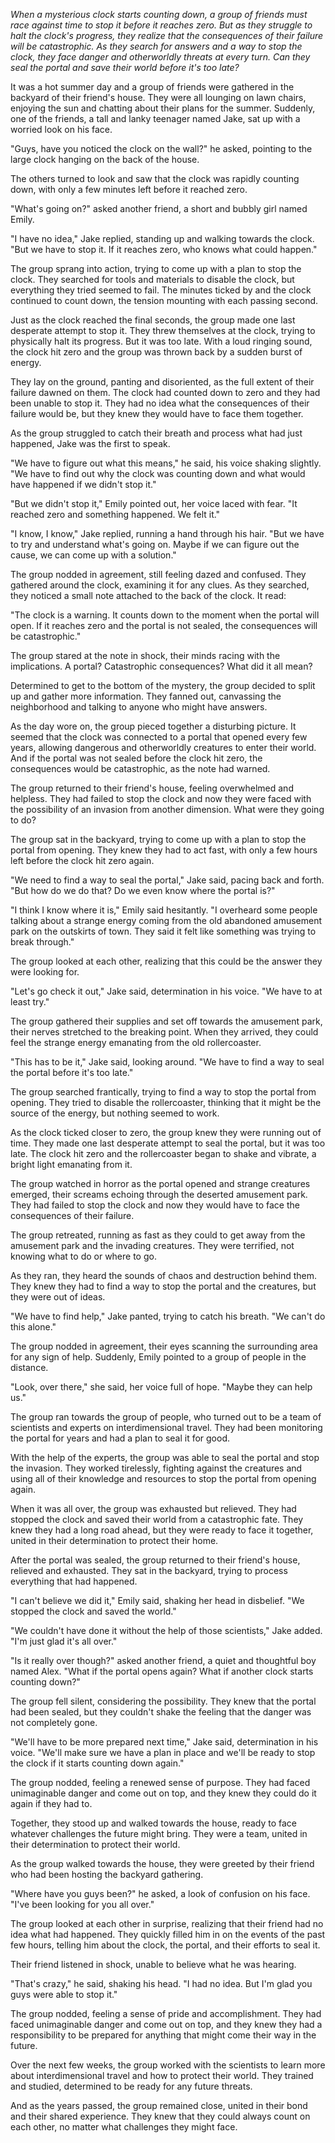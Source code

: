 *When a mysterious clock starts counting down, a group of friends must race against time to stop it before it reaches zero. But as they struggle to halt the clock's progress, they realize that the consequences of their failure will be catastrophic. As they search for answers and a way to stop the clock, they face danger and otherworldly threats at every turn. Can they seal the portal and save their world before it's too late?*

It was a hot summer day and a group of friends were gathered in the backyard of their friend's house. They were all lounging on lawn chairs, enjoying the sun and chatting about their plans for the summer. Suddenly, one of the friends, a tall and lanky teenager named Jake, sat up with a worried look on his face.

"Guys, have you noticed the clock on the wall?" he asked, pointing to the large clock hanging on the back of the house.

The others turned to look and saw that the clock was rapidly counting down, with only a few minutes left before it reached zero.

"What's going on?" asked another friend, a short and bubbly girl named Emily.

"I have no idea," Jake replied, standing up and walking towards the clock. "But we have to stop it. If it reaches zero, who knows what could happen."

The group sprang into action, trying to come up with a plan to stop the clock. They searched for tools and materials to disable the clock, but everything they tried seemed to fail. The minutes ticked by and the clock continued to count down, the tension mounting with each passing second.

Just as the clock reached the final seconds, the group made one last desperate attempt to stop it. They threw themselves at the clock, trying to physically halt its progress. But it was too late. With a loud ringing sound, the clock hit zero and the group was thrown back by a sudden burst of energy.

They lay on the ground, panting and disoriented, as the full extent of their failure dawned on them. The clock had counted down to zero and they had been unable to stop it. They had no idea what the consequences of their failure would be, but they knew they would have to face them together.

As the group struggled to catch their breath and process what had just happened, Jake was the first to speak.

"We have to figure out what this means," he said, his voice shaking slightly. "We have to find out why the clock was counting down and what would have happened if we didn't stop it."

"But we didn't stop it," Emily pointed out, her voice laced with fear. "It reached zero and something happened. We felt it."

"I know, I know," Jake replied, running a hand through his hair. "But we have to try and understand what's going on. Maybe if we can figure out the cause, we can come up with a solution."

The group nodded in agreement, still feeling dazed and confused. They gathered around the clock, examining it for any clues. As they searched, they noticed a small note attached to the back of the clock. It read:

"The clock is a warning. It counts down to the moment when the portal will open. If it reaches zero and the portal is not sealed, the consequences will be catastrophic."

The group stared at the note in shock, their minds racing with the implications. A portal? Catastrophic consequences? What did it all mean?

Determined to get to the bottom of the mystery, the group decided to split up and gather more information. They fanned out, canvassing the neighborhood and talking to anyone who might have answers.

As the day wore on, the group pieced together a disturbing picture. It seemed that the clock was connected to a portal that opened every few years, allowing dangerous and otherworldly creatures to enter their world. And if the portal was not sealed before the clock hit zero, the consequences would be catastrophic, as the note had warned.

The group returned to their friend's house, feeling overwhelmed and helpless. They had failed to stop the clock and now they were faced with the possibility of an invasion from another dimension. What were they going to do?

The group sat in the backyard, trying to come up with a plan to stop the portal from opening. They knew they had to act fast, with only a few hours left before the clock hit zero again.

"We need to find a way to seal the portal," Jake said, pacing back and forth. "But how do we do that? Do we even know where the portal is?"

"I think I know where it is," Emily said hesitantly. "I overheard some people talking about a strange energy coming from the old abandoned amusement park on the outskirts of town. They said it felt like something was trying to break through."

The group looked at each other, realizing that this could be the answer they were looking for.

"Let's go check it out," Jake said, determination in his voice. "We have to at least try."

The group gathered their supplies and set off towards the amusement park, their nerves stretched to the breaking point. When they arrived, they could feel the strange energy emanating from the old rollercoaster.

"This has to be it," Jake said, looking around. "We have to find a way to seal the portal before it's too late."

The group searched frantically, trying to find a way to stop the portal from opening. They tried to disable the rollercoaster, thinking that it might be the source of the energy, but nothing seemed to work.

As the clock ticked closer to zero, the group knew they were running out of time. They made one last desperate attempt to seal the portal, but it was too late. The clock hit zero and the rollercoaster began to shake and vibrate, a bright light emanating from it.

The group watched in horror as the portal opened and strange creatures emerged, their screams echoing through the deserted amusement park. They had failed to stop the clock and now they would have to face the consequences of their failure.

The group retreated, running as fast as they could to get away from the amusement park and the invading creatures. They were terrified, not knowing what to do or where to go.

As they ran, they heard the sounds of chaos and destruction behind them. They knew they had to find a way to stop the portal and the creatures, but they were out of ideas.

"We have to find help," Jake panted, trying to catch his breath. "We can't do this alone."

The group nodded in agreement, their eyes scanning the surrounding area for any sign of help. Suddenly, Emily pointed to a group of people in the distance.

"Look, over there," she said, her voice full of hope. "Maybe they can help us."

The group ran towards the group of people, who turned out to be a team of scientists and experts on interdimensional travel. They had been monitoring the portal for years and had a plan to seal it for good.

With the help of the experts, the group was able to seal the portal and stop the invasion. They worked tirelessly, fighting against the creatures and using all of their knowledge and resources to stop the portal from opening again.

When it was all over, the group was exhausted but relieved. They had stopped the clock and saved their world from a catastrophic fate. They knew they had a long road ahead, but they were ready to face it together, united in their determination to protect their home.

After the portal was sealed, the group returned to their friend's house, relieved and exhausted. They sat in the backyard, trying to process everything that had happened.

"I can't believe we did it," Emily said, shaking her head in disbelief. "We stopped the clock and saved the world."

"We couldn't have done it without the help of those scientists," Jake added. "I'm just glad it's all over."

"Is it really over though?" asked another friend, a quiet and thoughtful boy named Alex. "What if the portal opens again? What if another clock starts counting down?"

The group fell silent, considering the possibility. They knew that the portal had been sealed, but they couldn't shake the feeling that the danger was not completely gone.

"We'll have to be more prepared next time," Jake said, determination in his voice. "We'll make sure we have a plan in place and we'll be ready to stop the clock if it starts counting down again."

The group nodded, feeling a renewed sense of purpose. They had faced unimaginable danger and come out on top, and they knew they could do it again if they had to.

Together, they stood up and walked towards the house, ready to face whatever challenges the future might bring. They were a team, united in their determination to protect their world.

As the group walked towards the house, they were greeted by their friend who had been hosting the backyard gathering.

"Where have you guys been?" he asked, a look of confusion on his face. "I've been looking for you all over."

The group looked at each other in surprise, realizing that their friend had no idea what had happened. They quickly filled him in on the events of the past few hours, telling him about the clock, the portal, and their efforts to seal it.

Their friend listened in shock, unable to believe what he was hearing.

"That's crazy," he said, shaking his head. "I had no idea. But I'm glad you guys were able to stop it."

The group nodded, feeling a sense of pride and accomplishment. They had faced unimaginable danger and come out on top, and they knew they had a responsibility to be prepared for anything that might come their way in the future.

Over the next few weeks, the group worked with the scientists to learn more about interdimensional travel and how to protect their world. They trained and studied, determined to be ready for any future threats.

And as the years passed, the group remained close, united in their bond and their shared experience. They knew that they could always count on each other, no matter what challenges they might face.

